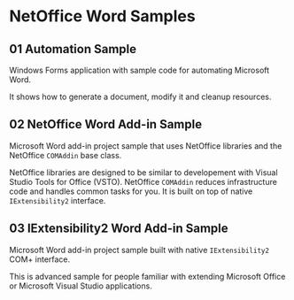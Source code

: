 # NetOffice Word Samples


## 01 Automation Sample

Windows Forms application with sample code for automating Microsoft Word.

It shows how to generate a document, modify it and cleanup resources.


## 02 NetOffice Word Add-in Sample

Microsoft Word add-in project sample that uses NetOffice libraries and
the NetOffice `COMAddin` base class.

NetOffice libraries are designed to be similar to developement with Visual Studio
Tools for Office (VSTO). NetOffice `COMAddin` reduces infrastructure code and
handles common tasks for you. It is built on top of native `IExtensibility2`
interface.


## 03 IExtensibility2 Word Add-in Sample

Microsoft Word add-in project sample built with native `IExtensibility2` COM+
interface.

This is advanced sample for people familiar with extending Microsoft Office
or Microsoft Visual Studio applications.

